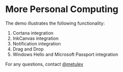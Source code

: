 # More Personal Computing

The demo illustrates the following functionality:

1. Cortana integration
2. InkCanvas integration
3. Notification integration
4. Drag and Drop
5. Windows Hello and Microsoft Passport integration

For any questions, contact [@metulev](http://twitter.com/metulev)
